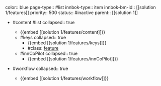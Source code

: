 color:: blue
page-type:: #list
innbok-type:: item
innbok-bm-id:: [[solution 1/features]]
priority:: 500
status:: #inactive
parent:: [[solution 1]]

- #content #list
  collapsed:: true
	- {{embed [[solution 1/features/content]]}}
  - #keys
    collapsed:: true
	  - {{embed [[solution 1/features/keys]]}}
	  - #class: [feature](https://go.innbok.com/#/page/innBoK%2Fclass%2Ffeature)
  - #innCoPilot
    collapsed:: true
	  - {{embed [[solution 1/features/innCoPilot]]}}

- #workflow
  collapsed:: true
	- {{embed [[solution 1/features/workflow]]}}

